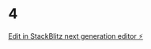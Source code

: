 # 4

[Edit in StackBlitz next generation editor ⚡️](https://stackblitz.com/~/github.com/cyberstork2005/4)